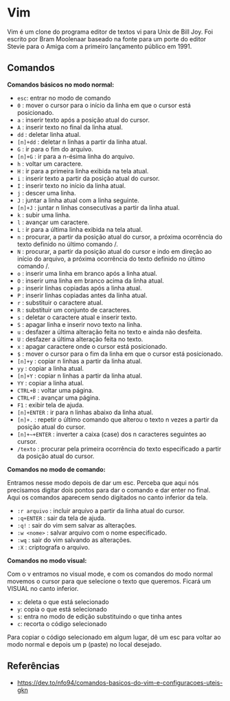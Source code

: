 # Vim

Vim é um clone do programa editor de textos vi para Unix de Bill Joy. Foi escrito por Bram Moolenaar baseado na fonte para um porte do editor Stevie para o Amiga com a primeiro lançamento público em 1991.

## Comandos

**Comandos básicos no modo normal:**

- `esc`: entrar no modo de comando
- `0` : mover o cursor para o início da linha em que o cursor está posicionado.
- `a` : inserir texto após a posição atual do cursor.
- `A` : inserir texto no final da linha atual.
- `dd` : deletar linha atual.
- `[n]+dd` : deletar n linhas a partir da linha atual.
- `G` : ir para o fim do arquivo.
- `[n]+G` : ir para a n-ésima linha do arquivo.
- `h` : voltar um caractere.
- `H` : ir para a primeira linha exibida na tela atual.
- `i` : inserir texto a partir da posição atual do cursor.
- `I` : inserir texto no início da linha atual.
- `j` : descer uma linha.
- `J` : juntar a linha atual com a linha seguinte.
- `[n]+J` : juntar n linhas consecutivas a partir da linha atual.
- `k` : subir uma linha.
- `l` : avançar um caractere.
- `L` : ir para a última linha exibida na tela atual.
- `n` : procurar, a partir da posição atual do cursor, a próxima ocorrência do texto definido no último comando /.
- `N` : procurar, a partir da posição atual do cursor e indo em direção ao início do arquivo, a próxima ocorrência do texto definido no último comando /.
- `o` : inserir uma linha em branco após a linha atual.
- `O` : inserir uma linha em branco acima da linha atual.
- `p` : inserir linhas copiadas após a linha atual.
- `P` : inserir linhas copiadas antes da linha atual.
- `r` : substituir o caractere atual.
- `R` : substituir um conjunto de caracteres.
- `s` : deletar o caractere atual e inserir texto.
- `S` : apagar linha e inserir novo texto na linha.
- `u` : desfazer a última alteração feita no texto e ainda não desfeita.
- `U` : desfazer a última alteração feita no texto.
- `x` : apagar caractere onde o cursor está posicionado.
- `$` : mover o cursor para o fim da linha em que o cursor está posicionado.
- `[n]+y` : copiar n linhas a partir da linha atual.
- `yy` : copiar a linha atual.
- `[n]+Y` : copiar n linhas a partir da linha atual.
- `YY` : copiar a linha atual.
- `CTRL+B` : voltar uma página.
- `CTRL+F` : avançar uma página.
- `F1` : exibir tela de ajuda.
- `[n]+ENTER` : ir para n linhas abaixo da linha atual.
- `[n]+.` : repetir o último comando que alterou o texto n vezes a partir da posição atual do cursor.
- `[n]+~+ENTER` : inverter a caixa (case) dos n caracteres seguintes ao cursor.
- `/texto` : procurar pela primeira ocorrência do texto especificado a partir da posição atual do cursor.

**Comandos no modo de comando:**

Entramos nesse modo depois de dar um esc. Perceba que aqui nós precisamos digitar dois pontos para dar o comando e dar enter no final. Aqui os comandos aparecem sendo digitados no canto inferior da tela.

- `:r arquivo` : incluir arquivo a partir da linha atual do cursor.
- `:q+ENTER` : sair da tela de ajuda.
- `:q!` : sair do vim sem salvar as alterações.
- `:w <nome>` : salvar arquivo com o nome especificado.
- `:wq` : sair do vim salvando as alterações.
- `:X` : criptografa o arquivo.

**Comandos no modo visual:**

Com o v entramos no visual mode, e com os comandos do modo normal movemos o cursor para que selecione o texto que queremos. Ficará um VISUAL no canto inferior.

- `x`: deleta o que está selecionado
- `y`: copia o que está selecionado
- `s`: entra no modo de edição substituindo o que tinha antes
- `c`: recorta o código selecionado

Para copiar o código selecionado em algum lugar, dê um esc para voltar ao modo normal e depois um p (paste) no local desejado.

## Referências

- <https://dev.to/nfo94/comandos-basicos-do-vim-e-configuracoes-uteis-gkn>
